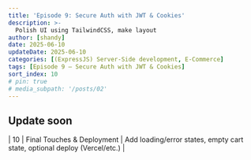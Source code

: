 ```yaml
---
title: 'Episode 9: Secure Auth with JWT & Cookies'
description: >-
  Polish UI using TailwindCSS, make layout 
author: [shandy]
date: 2025-06-10
updateDate: 2025-06-10
categories: [(ExpressJS) Server-Side development, E-Commerce]
tags: [Episode 9 – Secure Auth with JWT & Cookies]
sort_index: 10
# pin: true
# media_subpath: '/posts/02'
---
```


## Update soon
| 10      | Final Touches & Deployment    | Add loading/error states, empty cart state, optional deploy (Vercel/etc.)  |
